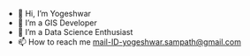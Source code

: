 - 👋 Hi, I’m Yogeshwar
- 👀 I’m a GIS Developer
- 🌱 I’m a Data Science Enthusiast
- 📫 How to reach me mail-ID-yogeshwar.sampath@gmail.com

<!---
SYogeshwar/SYogeshwar is a ✨ special ✨ repository because its `README.md` (this file) appears on your GitHub profile.
You can click the Preview link to take a look at your changes.
--->
